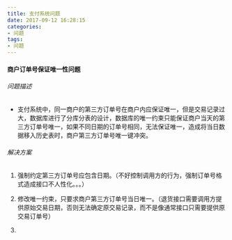 ```yaml
---
title: 支付系统问题
date: 2017-09-12 16:28:15
categories:
- 问题
tags:
- 问题
---
```



#### 商户订单号保证唯一性问题

###### 问题描述
- 支付系统中，同一商户的第三方订单号在商户内应保证唯一，但是交易记录过大，数据库进行了分库分表的设计，数据库的唯一约束只能保证商户当天的第三方订单号唯一，如果不同日期的订单号相同，无法保证唯一，造成将当日数据移入历史表时，商户第三方订单号唯一键冲突。

###### 解决方案
1. 强制约定第三方订单号应包含日期。（不好控制调用方的行为，强制订单号格式造成接口不人性化。。。）

2. 修改唯一约束，只要求商户第三方订单号当日唯一。（退货接口需要调用方提供原始交易日期，否则无法确定原交易记录，而不是像通常接口只需要提供原交易订单号）

3. 
